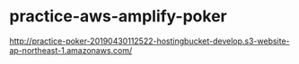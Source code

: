 # practice-aws-amplify-poker

http://practice-poker-20190430112522-hostingbucket-develop.s3-website-ap-northeast-1.amazonaws.com/

